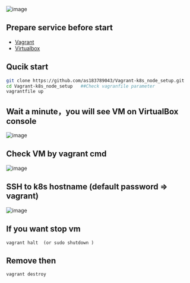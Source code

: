 ![image](https://github.com/as183789043/Vagrant-k8s_node_setup/assets/56618553/df70831a-1897-4b37-b144-d4e3eb29939c)

## Prepare service before start
- [Vagrant](https://developer.hashicorp.com/vagrant/downloads)
- [Virtualbox](https://www.virtualbox.org/)




##  Qucik start  

```bash
git clone https://github.com/as183789043/Vagrant-k8s_node_setup.git
cd Vagrant-k8s_node_setup   ##Check vagranfile parameter
vagrantfile up
```

## Wait a minute，you will see VM  on VirtualBox console
![image](https://github.com/as183789043/Vagrant-k8s_node_setup/assets/56618553/50898bdd-bcb6-44d2-804d-e0609fd79aef)


##  Check VM by vagrant cmd
![image](https://github.com/as183789043/Vagrant-k8s_node_setup/assets/56618553/fcd3c8f5-861f-4d08-972e-91684a0a6019)


## SSH to k8s hostname (default password => vagrant)
![image](https://github.com/as183789043/Vagrant-k8s_node_setup/assets/56618553/81eb9e02-67bc-40b4-84c7-816ff067fc19)

## If you want stop vm
```
vagrant halt  (or sudo shutdown )
```

## Remove then
```
vagrant destroy
```
